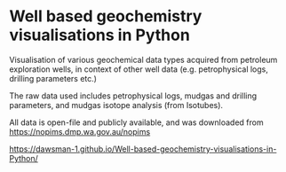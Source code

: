 # Well based geochemistry visualisations in Python
Visualisation of various geochemical data types acquired from petroleum exploration wells, in context of other well data (e.g. petrophysical logs, drilling parameters etc.)

The raw data used includes petrophysical logs, mudgas and drilling parameters, and mudgas isotope analysis (from Isotubes).

All data is open-file and publicly available, and was downloaded from https://nopims.dmp.wa.gov.au/nopims

https://dawsman-1.github.io/Well-based-geochemistry-visualisations-in-Python/
